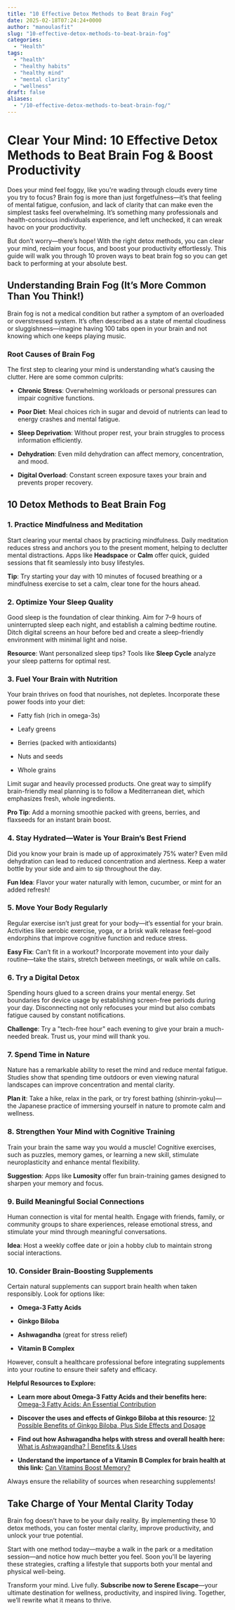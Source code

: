 ```yaml
---
title: "10 Effective Detox Methods to Beat Brain Fog"
date: 2025-02-18T07:24:24+0000
author: "manoulasfit"
slug: "10-effective-detox-methods-to-beat-brain-fog"
categories:
  - "Health"
tags:
  - "health"
  - "healthy habits"
  - "healthy mind"
  - "mental clarity"
  - "wellness"
draft: false
aliases:
  - "/10-effective-detox-methods-to-beat-brain-fog/"
---
```

# Clear Your Mind: 10 Effective Detox Methods to Beat Brain Fog & Boost Productivity

Does your mind feel foggy, like you're wading through clouds every time you try to focus? Brain fog is more than just forgetfulness—it’s that feeling of mental fatigue, confusion, and lack of clarity that can make even the simplest tasks feel overwhelming. It’s something many professionals and health-conscious individuals experience, and left unchecked, it can wreak havoc on your productivity.

But don’t worry—there’s hope! With the right detox methods, you can clear your mind, reclaim your focus, and boost your productivity effortlessly. This guide will walk you through 10 proven ways to beat brain fog so you can get back to performing at your absolute best.

## Understanding Brain Fog (It’s More Common Than You Think!)

Brain fog is not a medical condition but rather a symptom of an overloaded or overstressed system. It’s often described as a state of mental cloudiness or sluggishness—imagine having 100 tabs open in your brain and not knowing which one keeps playing music.

### Root Causes of Brain Fog

The first step to clearing your mind is understanding what’s causing the clutter. Here are some common culprits:

- **Chronic Stress**: Overwhelming workloads or personal pressures can impair cognitive functions.

- **Poor Diet**: Meal choices rich in sugar and devoid of nutrients can lead to energy crashes and mental fatigue.

- **Sleep Deprivation**: Without proper rest, your brain struggles to process information efficiently.

- **Dehydration**: Even mild dehydration can affect memory, concentration, and mood.

- **Digital Overload**: Constant screen exposure taxes your brain and prevents proper recovery.

## 10 Detox Methods to Beat Brain Fog

### 1. Practice Mindfulness and Meditation

Start clearing your mental chaos by practicing mindfulness. Daily meditation reduces stress and anchors you to the present moment, helping to declutter mental distractions. Apps like **Headspace** or **Calm** offer quick, guided sessions that fit seamlessly into busy lifestyles.

**Tip**: Try starting your day with 10 minutes of focused breathing or a mindfulness exercise to set a calm, clear tone for the hours ahead.

### 2. Optimize Your Sleep Quality

Good sleep is the foundation of clear thinking. Aim for 7–9 hours of uninterrupted sleep each night, and establish a calming bedtime routine. Ditch digital screens an hour before bed and create a sleep-friendly environment with minimal light and noise.

**Resource**: Want personalized sleep tips? Tools like **Sleep Cycle** analyze your sleep patterns for optimal rest.

### 3. Fuel Your Brain with Nutrition

Your brain thrives on food that nourishes, not depletes. Incorporate these power foods into your diet:

- Fatty fish (rich in omega-3s)

- Leafy greens

- Berries (packed with antioxidants)

- Nuts and seeds

- Whole grains

Limit sugar and heavily processed products. One great way to simplify brain-friendly meal planning is to follow a Mediterranean diet, which emphasizes fresh, whole ingredients.

**Pro Tip**: Add a morning smoothie packed with greens, berries, and flaxseeds for an instant brain boost.

### 4. Stay Hydrated—Water is Your Brain’s Best Friend

Did you know your brain is made up of approximately 75% water? Even mild dehydration can lead to reduced concentration and alertness. Keep a water bottle by your side and aim to sip throughout the day.

**Fun Idea**: Flavor your water naturally with lemon, cucumber, or mint for an added refresh!

### 5. Move Your Body Regularly

Regular exercise isn’t just great for your body—it’s essential for your brain. Activities like aerobic exercise, yoga, or a brisk walk release feel-good endorphins that improve cognitive function and reduce stress.

**Easy Fix**: Can’t fit in a workout? Incorporate movement into your daily routine—take the stairs, stretch between meetings, or walk while on calls.

### 6. Try a Digital Detox

Spending hours glued to a screen drains your mental energy. Set boundaries for device usage by establishing screen-free periods during your day. Disconnecting not only refocuses your mind but also combats fatigue caused by constant notifications.

**Challenge**: Try a "tech-free hour" each evening to give your brain a much-needed break. Trust us, your mind will thank you.

### 7. Spend Time in Nature

Nature has a remarkable ability to reset the mind and reduce mental fatigue. Studies show that spending time outdoors or even viewing natural landscapes can improve concentration and mental clarity.

**Plan it**: Take a hike, relax in the park, or try forest bathing (shinrin-yoku)—the Japanese practice of immersing yourself in nature to promote calm and wellness.

### 8. Strengthen Your Mind with Cognitive Training

Train your brain the same way you would a muscle! Cognitive exercises, such as puzzles, memory games, or learning a new skill, stimulate neuroplasticity and enhance mental flexibility.

**Suggestion**: Apps like **Lumosity** offer fun brain-training games designed to sharpen your memory and focus.

### 9. Build Meaningful Social Connections

Human connection is vital for mental health. Engage with friends, family, or community groups to share experiences, release emotional stress, and stimulate your mind through meaningful conversations.

**Idea**: Host a weekly coffee date or join a hobby club to maintain strong social interactions.

### 10. Consider Brain-Boosting Supplements

Certain natural supplements can support brain health when taken responsibly. Look for options like:

- **Omega-3 Fatty Acids**

- **Ginkgo Biloba**

- **Ashwagandha** (great for stress relief)

- **Vitamin B Complex**

However, consult a healthcare professional before integrating supplements into your routine to ensure their safety and efficacy.

**Helpful Resources to Explore:**

- **Learn more about Omega-3 Fatty Acids and their benefits here:** [Omega-3 Fatty Acids: An Essential Contribution](https://www.hsph.harvard.edu/nutritionsource/omega-3-fats/)

- **Discover the uses and effects of Ginkgo Biloba at this resource:** [12 Possible Benefits of Ginkgo Biloba, Plus Side Effects and Dosage](https://www.healthline.com/nutrition/ginkgo-biloba-benefits)

- **Find out how Ashwagandha helps with stress and overall health here:** [What is Ashwagandha? | Benefits & Uses](https://www.hollandandbarrett.com/the-health-hub/vitamins-and-supplements/herbal-licensed/what-is-ashwagandha/)

- **Understand the importance of a Vitamin B Complex for brain health at this link:** [Can Vitamins Boost Memory?](https://www.healthline.com/health/dementia/vitamins-memory-loss)

Always ensure the reliability of sources when researching supplements!

## Take Charge of Your Mental Clarity Today

Brain fog doesn’t have to be your daily reality. By implementing these 10 detox methods, you can foster mental clarity, improve productivity, and unlock your true potential.

Start with one method today—maybe a walk in the park or a meditation session—and notice how much better you feel. Soon you'll be layering these strategies, crafting a lifestyle that supports both your mental and physical well-being.

Transform your mind. Live fully. **Subscribe now to Serene Escape**—your ultimate destination for wellness, productivity, and inspired living. Together, we’ll rewrite what it means to thrive.